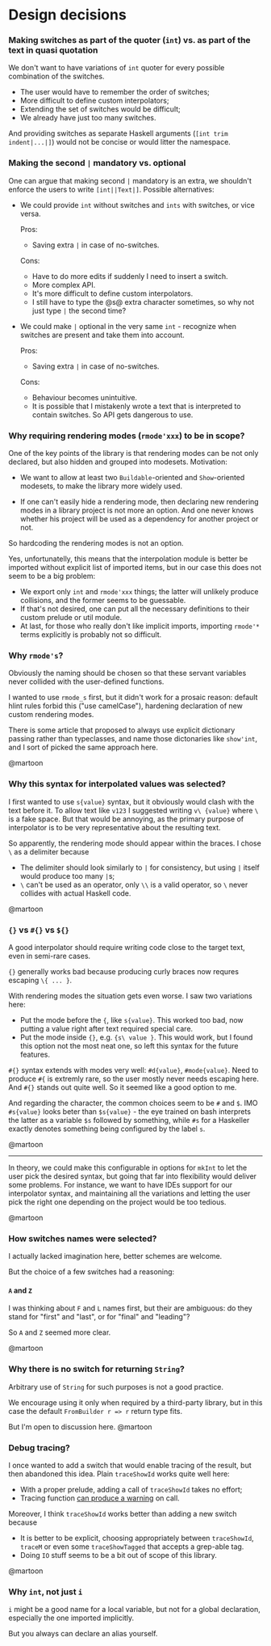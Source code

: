 <!--
-- SPDX-FileCopyrightText: 2022 Serokell <https://serokell.io/>
--
-- SPDX-License-Identifier: MPL-2.0
-->

# Design decisions

### Making switches as part of the quoter (`int`) vs. as part of the text in quasi quotation

We don't want to have variations of `int` quoter for every possible combination of the switches.

- The user would have to remember the order of switches;
- More difficult to define custom interpolators;
- Extending the set of switches would be difficult;
- We already have just too many switches.

And providing switches as separate Haskell arguments (`[int trim indent|...|]`) would not be concise or would litter the namespace.

### Making the second `|` mandatory vs. optional

One can argue that making second `|` mandatory is an extra, we shouldn't enforce the users
to write `[int||Text|]`. Possible alternatives:

- We could provide `int` without switches and `ints` with switches, or vice versa.

  Pros:

  - Saving extra `|` in case of no-switches.

  Cons:

  - Have to do more edits if suddenly I need to insert a switch.
  - More complex API.
  - It's more difficult to define custom interpolators.
  - I still have to type the @s@ extra character sometimes, so why not just type `|` the second time?

- We could make `|` optional in the very same `int` - recognize when switches are
  present and take them into account.

  Pros:

  - Saving extra `|` in case of no-switches.

  Cons:

  - Behaviour becomes unintuitive.
  - It is possible that I mistakenly wrote a text that is interpreted to contain switches.
    So API gets dangerous to use.

### Why requiring rendering modes (`rmode'xxx`) to be in scope?

One of the key points of the library is that rendering modes can be not only declared, but also hidden and grouped into modesets. Motivation:
- We want to allow at least two `Buildable`-oriented and `Show`-oriented modesets, to make the library more widely used.
* If one can't easily hide a rendering mode, then declaring new rendering modes in a library project is not more an option. And one never knows whether his project will be used as a dependency for another project or not.

So hardcoding the rendering modes is not an option.

Yes, unfortunatelly, this means that the interpolation module is better be imported without explicit list of imported items, but in our case this does not seem to be a big problem:
* We export only `int` and `rmode'xxx` things; the latter will unlikely produce collisions, and the former seems to be guessable.
* If that's not desired, one can put all the necessary definitions to their custom prelude or util module.
* At last, for those who really don't like implicit imports, importing `rmode'*` terms explicitly is probably not so difficult.

### Why `rmode's`?

Obviously the naming should be chosen so that these servant variables never collided with the user-defined functions.

I wanted to use `rmode_s` first, but it didn't work for a prosaic reason: default hlint rules forbid this ("use camelCase"),
hardening declaration of new custom rendering modes.

There is some article that proposed to always use explicit dictionary passing rather than typeclasses,
and name those dictonaries like `show'int`, and I sort of picked the same approach here.

@martoon

### Why this syntax for interpolated values was selected?

I first wanted to use `s{value}` syntax, but it obviously would clash with the text before it.
To allow text like `v123` I suggested writing `v\ {value}` where `\ ` is a fake space.
But that would be annoying, as the primary purpose of interpolator is to be very representative about the resulting text.

So apparently, the rendering mode should appear within the braces.
I chose `\` as a delimiter because
- The delimiter should look similarly to `|` for consistency, but using `|` itself would produce too many `|`s;
- `\` can't be used as an operator, only `\\` is a valid operator, so `\` never collides with actual Haskell code.

@martoon

### `{}` vs `#{}` vs `${}`

A good interpolator should require writing code close to the target text, even in semi-rare cases.

`{}` generally works bad because producing curly braces now requres escaping `\{ ... }`.

With rendering modes the situation gets even worse. I saw two variations here:
- Put the mode before the `{`, like `s{value}`. This worked too bad, now putting a value right after text required special care.
- Put the mode inside `{}`, e.g. `{s\ value }`. This would work, but I found this option not the most neat one, so left this syntax for the future features.

`#{}` syntax extends with modes very well: `#d{value}`, `#mode{value}`.
Need to produce `#{` is extremly rare, so the user mostly never needs escaping here.
And `#{}` stands out quite well. So it seemed like a good option to me.

And regarding the character, the common choices seem to be `#` and `$`.
IMO `#s{value}` looks beter than `$s{value}` - the eye trained on bash interprets the latter as a variable `$s` followed by something, while `#s` for a Haskeller exactly denotes something being configured by the label `s`.

@martoon

---

In theory, we could make this configurable in options for `mkInt` to let the user pick the desired syntax, but going that far into flexibility would deliver some problems. For instance, we want to have IDEs support for our interpolator syntax, and maintaining all the variations and letting the user pick the right one depending on the project would be too tedious.

@martoon

### How switches names were selected?

I actually lacked imagination here, better schemes are welcome.

But the choice of a few switches had a reasoning:

#### `A` and `Z`

I was thinking about `F` and `L` names first, but their are ambiguous: do they stand for "first" and "last", or for "final" and "leading"?

So `A` and `Z` seemed more clear.

@martoon

### Why there is no switch for returning `String`?

Arbitrary use of `String` for such purposes is not a good practice.

We encourage using it only when required by a third-party library, but in this case
the default `FromBuilder r => r` return type fits.

But I'm open to discussion here. @martoon

### Debug tracing?

I once wanted to add a switch that would enable tracing of the result, but then abandoned this idea.
Plain `traceShowId` works quite well here:
- With a proper prelude, adding a call of `traceShowId` takes no effort;
- Tracing function [can produce a warning](https://hackage.haskell.org/package/universum-1.7.2/docs/Universum-Debug.html#v:trace) on call.

Moreover, I think `traceShowId` works better than adding a new switch because
- It is better to be explicit, choosing appropriately between `traceShowId`, `traceM` or even
  some `traceShowTagged` that accepts a grep-able tag.
- Doing `IO` stuff seems to be a bit out of scope of this library.

@martoon

### Why `int`, not just `i`

`i` might be a good name for a local variable, but not for a global declaration, especially the one imported implicitly.

But you always can declare an alias yourself.
